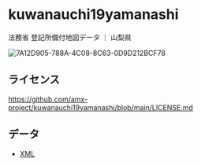 # kuwanauchi19yamanashi
法務省 登記所備付地図データ ｜ 山梨県

![7A12D905-788A-4C08-8C63-0D9D212BCF78](https://user-images.githubusercontent.com/416977/214225195-ce28d8b0-02d3-4db9-8400-170a74718302.png)

## ライセンス
https://github.com/amx-project/kuwanauchi19yamanashi/blob/main/LICENSE.md

## データ
* [XML](https://github.com/amx-project/kuwanauchi19yamanashi/tree/main/xml)
